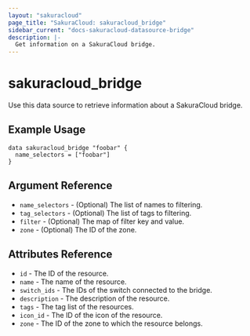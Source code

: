 ```yaml
---
layout: "sakuracloud"
page_title: "SakuraCloud: sakuracloud_bridge"
sidebar_current: "docs-sakuracloud-datasource-bridge"
description: |-
  Get information on a SakuraCloud bridge.
---
```


# sakuracloud\_bridge

Use this data source to retrieve information about a SakuraCloud bridge.

## Example Usage

```hcl
data sakuracloud_bridge "foobar" {
  name_selectors = ["foobar"]
}
```

## Argument Reference

 * `name_selectors` - (Optional) The list of names to filtering.
 * `tag_selectors` - (Optional) The list of tags to filtering.
 * `filter` - (Optional) The map of filter key and value.
 * `zone` - (Optional) The ID of the zone.

## Attributes Reference

* `id` - The ID of the resource.
* `name` - The name of the resource.
* `switch_ids` - The IDs of the switch connected to the bridge.
* `description` - The description of the resource.
* `tags` - The tag list of the resources.
* `icon_id` - The ID of the icon of the resource.
* `zone` - The ID of the zone to which the resource belongs.
